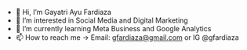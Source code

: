 - 👋 Hi, I’m Gayatri Ayu Fardiaza
- 👀 I’m interested in Social Media and Digital Marketing
- 🌱 I’m currently learning Meta Business and Google Analytics
- 📫 How to reach me -> Email: gfardiaza@gmail.com or IG @gfardiaza

<!---
gfardiaza/gfardiaza is a ✨ special ✨ repository because its `README.md` (this file) appears on your GitHub profile.
You can click the Preview link to take a look at your changes.
--->
